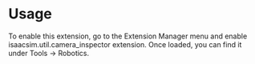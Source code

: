 # Usage

To enable this extension, go to the Extension Manager menu and enable isaacsim.util.camera_inspector extension. Once loaded, you can find it under Tools -> Robotics.

